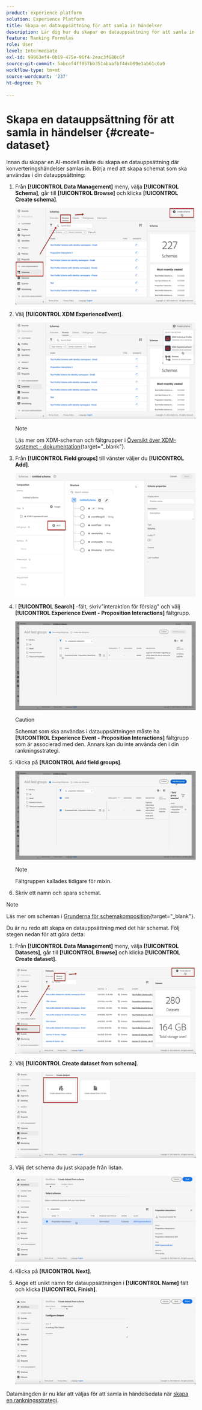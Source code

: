 ```yaml
---
product: experience platform
solution: Experience Platform
title: Skapa en datauppsättning för att samla in händelser
description: Lär dig hur du skapar en datauppsättning för att samla in händelser
feature: Ranking Formulas
role: User
level: Intermediate
exl-id: 99963ef4-0b19-475e-96f4-2eac3f680c6f
source-git-commit: 5abcef4ff057bb351abaafbf4dcb99e1ab61c6a9
workflow-type: tm+mt
source-wordcount: '237'
ht-degree: 7%

---
```


# Skapa en datauppsättning för att samla in händelser {#create-dataset}

Innan du skapar en AI-modell måste du skapa en datauppsättning där konverteringshändelser samlas in. Börja med att skapa schemat som ska användas i din datauppsättning:

1. Från **[!UICONTROL Data Management]** meny, välja **[!UICONTROL Schema]**, går till **[!UICONTROL Browse]** och klicka **[!UICONTROL Create schema]**.

   ![](../assets/ai-ranking-create-schema.png)

1. Välj **[!UICONTROL XDM ExperienceEvent]**.

   ![](../assets/ai-ranking-xdm-event.png)

   >[!NOTE]
   >
   >Läs mer om XDM-scheman och fältgrupper i [Översikt över XDM-systemet - dokumentation](https://experienceleague.adobe.com/docs/experience-platform/xdm/home.html?lang=sv){target=&quot;_blank&quot;}.

1. Från **[!UICONTROL Field groups]** till vänster väljer du **[!UICONTROL Add]**.

   ![](../assets/ai-ranking-fields-groups.png)

1. I **[!UICONTROL Search]** -fält, skriv&quot;interaktion för förslag&quot; och välj **[!UICONTROL Experience Event - Proposition Interactions]** fältgrupp.

   ![](../assets/ai-ranking-proposition-interactions.png)

   >[!CAUTION]
   >
   >Schemat som ska användas i datauppsättningen måste ha **[!UICONTROL Experience Event - Proposition Interactions]** fältgrupp som är associerad med den. Annars kan du inte använda den i din rankningsstrategi.

1. Klicka på **[!UICONTROL Add field groups]**.

   ![](../assets/ai-ranking-add-field-group.png)

   >[!NOTE]
   >Fältgruppen kallades tidigare för mixin.

1. Skriv ett namn och spara schemat.

>[!NOTE]
>
>Läs mer om scheman i [Grunderna för schemakomposition](https://experienceleague.adobe.com/docs/experience-platform/xdm/schema/composition.html?lang=en#understanding-schemas){target=&quot;_blank&quot;}.

Du är nu redo att skapa en datauppsättning med det här schemat. Följ stegen nedan för att göra detta:

1. Från **[!UICONTROL Data Management]** meny, välja **[!UICONTROL Datasets]**, går till **[!UICONTROL Browse]** och klicka **[!UICONTROL Create dataset]**.

   ![](../assets/ai-ranking-create-dataset.png)

1. Välj **[!UICONTROL Create dataset from schema]**.

   ![](../assets/ai-ranking-create-dataset-from-schema.png)

1. Välj det schema du just skapade från listan.

   ![](../assets/ai-ranking-dataset-select-schema.png)

1. Klicka på **[!UICONTROL Next]**.

1. Ange ett unikt namn för datauppsättningen i **[!UICONTROL Name]** fält och klicka **[!UICONTROL Finish]**.

   ![](../assets/ai-ranking-dataset-name.png)

Datamängden är nu klar att väljas för att samla in händelsedata när [skapa en rankningsstrategi](#create-ranking-strategy).

